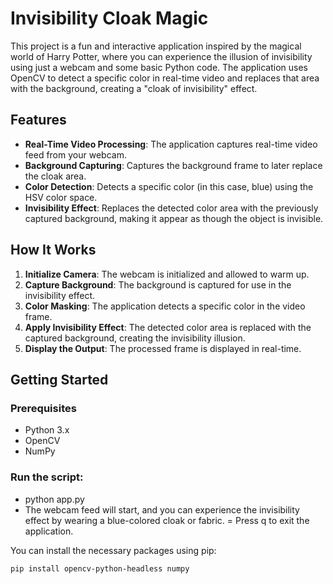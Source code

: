 # Invisibility Cloak Magic

This project is a fun and interactive application inspired by the magical world of Harry Potter, where you can experience the illusion of invisibility using just a webcam and some basic Python code. The application uses OpenCV to detect a specific color in real-time video and replaces that area with the background, creating a "cloak of invisibility" effect.

## Features

- **Real-Time Video Processing**: The application captures real-time video feed from your webcam.
- **Background Capturing**: Captures the background frame to later replace the cloak area.
- **Color Detection**: Detects a specific color (in this case, blue) using the HSV color space.
- **Invisibility Effect**: Replaces the detected color area with the previously captured background, making it appear as though the object is invisible.

## How It Works

1. **Initialize Camera**: The webcam is initialized and allowed to warm up.
2. **Capture Background**: The background is captured for use in the invisibility effect.
3. **Color Masking**: The application detects a specific color in the video frame.
4. **Apply Invisibility Effect**: The detected color area is replaced with the captured background, creating the invisibility illusion.
5. **Display the Output**: The processed frame is displayed in real-time.

## Getting Started

### Prerequisites

- Python 3.x
- OpenCV
- NumPy


### Run the script:

- python app.py
- The webcam feed will start, and you can experience the invisibility effect by wearing a blue-colored cloak or fabric.
= Press q to exit the application.

You can install the necessary packages using pip:

```bash
pip install opencv-python-headless numpy





